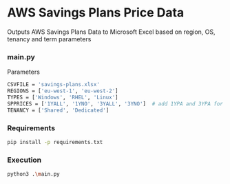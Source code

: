# AWS Savings Plans Price Data
Outputs AWS Savings Plans Data to Microsoft Excel based on region, OS, tenancy and term parameters

### main.py
Parameters
```sh
CSVFILE = 'savings-plans.xlsx'
REGIONS = ['eu-west-1', 'eu-west-2']
TYPES = ['Windows', 'RHEL', 'Linux']
SPPRICES = ['1YALL', '1YNO', '3YALL', '3YNO']  # add 1YPA and 3YPA for partials
TENANCY = ['Shared', 'Dedicated']
```

### Requirements
```sh
pip install -p requirements.txt
```

### Execution 
```sh
python3 .\main.py
```

